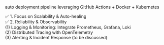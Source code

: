 auto deployment pipeline leveraging GitHub Actions + Docker + Kubernetes


✅ 1. Focus on Scalability & Auto-healing <br>
✅ 2. Reliability & Observability <br>
(1) Logging & Monitoring: Integrate Prometheus, Grafana, Loki <br>
(2) Distributed Tracing with OpenTelemetry <br>
(3) Alerting & Incident Response (to be discussed) <br>
